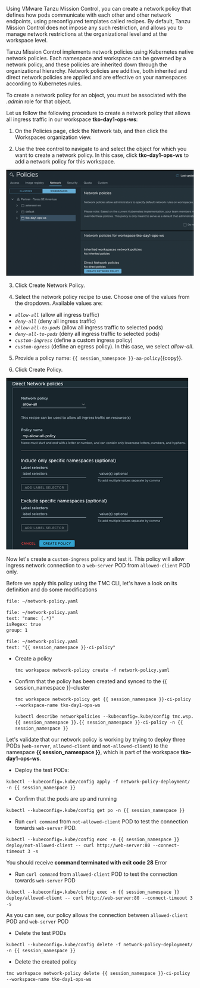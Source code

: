 Using VMware Tanzu Mission Control, you can create a network policy that defines how pods communicate with each other and other network endpoints, using preconfigured templates called recipes. By default, Tanzu Mission Control does not impose any such restriction, and allows you to manage network restrictions at the organizational level and at the workspace level.

Tanzu Mission Control implements network policies using Kubernetes native network policies. Each namespace and workspace can be governed by a network policy, and these policies are inherited down through the organizational hierarchy. Network policies are additive, both inherited and direct network policies are applied and are effective on your namespaces according to Kubernetes rules.

To create a network policy for an object, you must be associated 
with the *.admin* role for that object.

Let us follow the following procedure to create a network policy that allows all ingress traffic in our workspace  **tko-day1-ops-ws**:

1. On the Policies page, click the Network tab, and then click the Workspaces organization view.

2. Use the tree control to navigate to and select the object for which you want to create a network policy.  In this case, click **tko-day1-ops-ws** to add a network policy for this workspace.

  ![](./images/policy-network-1.png)

3. Click Create Network Policy.

4. Select the network policy recipe to use. Choose one of the values from the dropdown. Available values 
are:

- *`allow-all`* (allow all ingress traffic)
- *`deny-all`* (deny all ingress traffic)
- *`allow-all-to-pods`* (allow all ingress traffic to selected pods)
- *`deny-all-to-pods`* (deny all ingress traffic to selected pods)
- *`custom-ingress`* (define a custom ingress policy)
- *`custom-egress`* (define an egress policy). In this case, we select *allow-all*.


5. Provide a policy name: `{{ session_namespace }}-aa-policy`{{copy}}.

6. Click Create Policy.

  ![](./images/policy-network-allow-all.png) 

Now let's create a `custom-ingress` policy and test it. This policy will allow ingress network connection to a `web-server` POD from `allowed-client` POD only. 

Before we apply this policy using the TMC CLI, let's have a look on its definition and do some modifications

```editor:open-file
file: ~/network-policy.yaml
```

```editor:select-matching-text
file: ~/network-policy.yaml
text: "name: (.*)"
isRegex: true
group: 1
```

```editor:replace-text-selection
file: ~/network-policy.yaml
text: "{{ session_namespace }}-ci-policy"
```

* Create a policy 

    ```execute-1
    tmc workspace network-policy create -f network-policy.yaml 
    ```
* Confirm that the policy has been created and synced to the {{ session_namespace }}-cluster   

    ```execute-1
    tmc workspace network-policy get {{ session_namespace }}-ci-policy  --workspace-name tko-day1-ops-ws 
    ```

    ```execute-1
    kubectl describe networkpolicies --kubeconfig=.kube/config tmc.wsp.{{ session_namespace }}.{{ session_namespace }}-ci-policy -n {{ session_namespace }}
    ```

Let's validate that our network policy is working by trying to deploy three PODs (`web-server`, `allowed-client` and `not-allowed-client`) to the namespace **{{ session_namespace }}**, which is part of the workspace **tko-day1-ops-ws**. 

* Deploy the test PODs:

```execute-1
kubectl --kubeconfig=.kube/config apply -f network-policy-deployment/ -n {{ session_namespace }}
```
* Confirm that the pods are up and running

```execute-1
kubectl --kubeconfig=.kube/config get po -n {{ session_namespace }}
```

* Run `curl command` from `not-allowed-client` POD to test the connection towards `web-server` POD.

```execute-1
kubectl --kubeconfig=.kube/config exec -n {{ session_namespace }} deploy/not-allowed-client -- curl http://web-server:80 --connect-timeout 3 -s
```

You should receive **command terminated with exit code 28** Error

* Run `curl command` from `allowed-client` POD to test the connection towards `web-server` POD

```execute-1
kubectl --kubeconfig=.kube/config exec -n {{ session_namespace }} deploy/allowed-client -- curl http://web-server:80 --connect-timeout 3 -s
```

As you can see, our policy allows the connection between `allowed-client` POD and `web-server` POD

* Delete the test PODs

```execute-1
kubectl --kubeconfig=.kube/config delete -f network-policy-deployment/ -n {{ session_namespace }}
```

* Delete the created policy 

```execute-1
tmc workspace network-policy delete {{ session_namespace }}-ci-policy  --workspace-name tko-day1-ops-ws
```